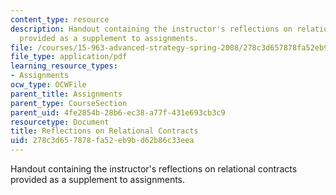 ```yaml
---
content_type: resource
description: Handout containing the instructor's reflections on relational contracts
  provided as a supplement to assignments.
file: /courses/15-963-advanced-strategy-spring-2008/278c3d657878fa52eb9bd62b86c33eea_rel_cons.pdf
file_type: application/pdf
learning_resource_types:
- Assignments
ocw_type: OCWFile
parent_title: Assignments
parent_type: CourseSection
parent_uid: 4fe2854b-28b6-ec38-a77f-431e693cb3c9
resourcetype: Document
title: Reflections on Relational Contracts
uid: 278c3d65-7878-fa52-eb9b-d62b86c33eea
---
```

Handout containing the instructor's reflections on relational contracts provided as a supplement to assignments.

